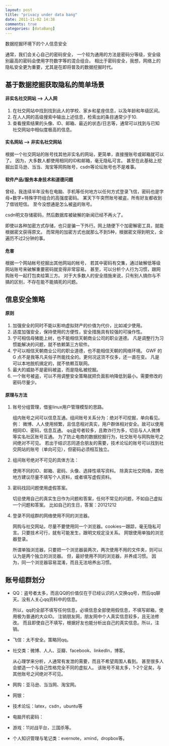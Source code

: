 ```yaml
---
layout: post
title: "privacy under data bang"
date: 2011-11-02 14:38
comments: true
categories: [dataBang]
---
```


数据挖掘环境下的个人信息安全

通常，我们会关心自己的密码安全，
一个较为通用的方法是密码分等级，安全级别最高的密码会使用字符数字等的混合组合。
相比于密码安全，我想，网络上的隐私安全更为重要，尤其是在即将普及的数据挖掘时代。

基于数据挖掘获取隐私的简单场景
------------------------------

#### 非实名社交网站 --> 人人网

1. 在社交网站中找到找到此人的学校、家乡和星座信息，以及年龄和年级区间。
2. 在人人网的高级搜索中输出上述信息，检索出的条目通常少于10.
3. 查看搜索结果的头像、ID、邮箱、最近的状态/日志等，通常可以找到与已知社交网站中相似度极高的信息。

#### 实名网站 --> 非实名社交网站

根据一个社交网站的账号找其他非实名的网站，更简单，直接搜账号或邮箱就可以了。
因为，大多数人都使用相同的ID和邮箱，毫无隐私可言。
甚至在此基础上挖掘出亚马逊、当当、淘宝等网购账号，csdn等论坛账号也不是难事。

#### 软件产品/服务本身技术和道德问题

曾经，我连续半年没有在电脑、手机等任何地方以任何方式登录飞信，密码也是字母+数字+特殊字符组合的高强度密码。
某天下午突然账号被盗，所有好友都收到了借钱短信。
至今没想通是怎么被盗的账号。

csdn明文存储密码，然后数据库被破解的新闻已经不再火了。

即使以各种加密方式存储，也只是骗一下外行。网上随便下个加密解密工具，就能根据密文获得原文。
而常用的加密方式也就那么不到5种，根据密文得到明文，全遍历不过2分钟的事。

#### 危害

根据一个网站帐号挖掘出其他网站的帐号，
若其中密码有交集，通过破解低等级网站账号来破解重要密码就变得非常容易。
甚至，可以分析个人行为习惯，跟网购账号一起打包卖给第三方。
对于大多数人的安全措施来说，只有别人搞你与不搞的区别，不存在能不能搞死的问题。

信息安全策略
------------

#### 原则

1. 加强安全的同时不能以影响虚拟财产的价值为代价，比如减少使用。
2. 适度加强安全，保持使用的方便性，安全措施具有较强的可操作性。
3. 宁可相信母猪能上树，也不能相信天朝商业公司的职业道德。
	凡是调整行为习惯能解决的问题，就不依赖第三方软件。
4. 宁可以相信天朝商业公司的职业道德，也不能相信天朝的网络环境。
	GWF 的 G 点不是我等凡夫俗子所能找全的。更何况这货不仅多，还一直在变。
	凡是可以本地脱机搞定的，就不依赖互联网。
5. 最大的威胁不是密码被盗，而是隐私被挖掘。
6. 一个账号被盗，可以不用调整安全策略就把负面影响降低到最小。需要修改的密码尽量少。

#### 原理与方法

1. 账号分组管理，借鉴linux用户管理模型的思路。

	组内账号之间可以信息互通。组间账号关系分为：绝对不可挖掘，单向看见。例：
	微博、人人使用频繁，且信息相对真实，用户群体相对安全。故可以使用相同ID、密码，信息互通。
	qq盗号者较多，且欺诈行为多，切忌与人人微博等实名社区账号互通。
	为了防止电商的数据挖掘行为，社交账号与网购账号之间绝对不可见。
	若出于结识志同道合朋友的需要，技术论坛的账号可以找到社交网站的账号（单向可见），但密码必须相互独立。

2. 组间账号绝对不可见的具体方法：

	使用不同的ID、邮箱、密码、头像、选择性填写资料。
	除真实社交网络，其他地方建议尽量不填写个人资料，或者填写虚假资料。

3. 密码找回问题使用虚假答案。

	切忌使用自己的真实生日作为问题和答案，任何不常见的问题，不如自己虚拟一个问题和答案。
	比如自己的生日，答案：20121212

4. 登录不同组群的网络使用不同的浏览器。

	网购与社交网站，尽量不要使用同一个浏览器。cookies一跟踪，毫无隐私可言。只要技术可行，就有可能发生，跟明文规定没关系。
	网银使用单独的浏览器登录。

	所谓单独浏览器，只要把一个浏览器装两次，两次使用不用的文件夹，则可以认为是两个独立的浏览器。
	但，最好使用不同的浏览器，并养成习惯。
	因为，同一个浏览器容易混淆，而且无法培养出习惯。

账号组群划分
------------

- QQ：盗号者太多，而且QQ的价值仅在于已经认识的人交换qq号，然后qq聊天。没有人关心qq资料中的信息。

	所以，qq的全部不填写任何信息，必填信息全部使用假信息，不填写邮箱，使用极为普通的大众ID。
	注销朋友网，朋友网中个人真实信息较多，且无法修改。
	而且即使自己不填写，根据好友也能分析出自己的真实信息。所以，注销。
- 飞信：太不安全。策略同qq。
- 社交类：微博、人人、豆瓣、facebook、linkedIn，博客。

	从心理学来分析，人通常有发泄的需要，而且不希望周围人看到。
	甚至很多人会塑造一个与自己性格完全不同的虚拟人。
	该账号不易太多，1-2个足矣，与其他账号之间绝对不可见。
- 网购：亚马逊、当当网、淘宝网。
- 网银：
- 技术论坛：latex，csdn，ubuntu等
- 电脑开机密码：
- 游戏：11对战平台，三国杀等。
- 个人知识管理与笔记类：evernote，xmind，dropbox等。
